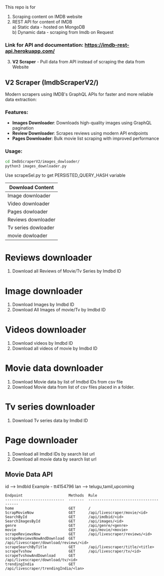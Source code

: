 This repo is for 
1) Scraping  content on IMDB website
2) REST API for content of IMDB <br>
   a) Static data  - hosted on MongoDB <br>
   b) Dynamic data - scraping from Imdb on Request
###  Link for API and documentation: https://imdb-rest-api.herokuapp.com/


3) **V2 Scraper** - Pull data from API instead of scraping the data from Website
  
## V2 Scraper (ImdbScraperV2/)
Modern scrapers using IMDB's GraphQL APIs for faster and more reliable data extraction:

### Features:
- **Images Downloader**: Downloads high-quality images using GraphQL pagination
- **Review Downloader**: Scrapes reviews using modern API endpoints
- **Pages Downloader**: Bulk movie list scraping with improved performance

### Usage:
```bash
cd ImdbScraperV2/images_dowloader/
python3 images_downloader.py
```
Use scrapeSel.py to get PERSISTED_QUERY_HASH variable

  
   Download Content     |   
   --------------       | 
   Image downloader     |  
   Video downloader     |
   Pages dowloader      |
   Reviews downloader   |
   Tv series dowloader  |
   movie dowloader      |
   
  # Reviews downloader
  1) Download all Reviews of Movie/Tv Series by Imdbd ID 
   
  # Image downloader
  1) Download Images by Imdbd ID 
  2) Download All Images of movie/Tv  by Imdbd ID 
  
  # Videos downloader
  1) Download videos by Imdbd ID 
  2) Download all videos of movie  by Imdbd ID 
  
  # Movie data downloader
  1) Download Movie data by list of Imdbd IDs from csv file 
  2) Download Movie data from list of csv files placed in a folder.

  # Tv series downloader
  1) Download Tv series data by Imdbd ID 

  # Page downloader
  1) Download all Imdbd IDs  by search list url 
  2) Download all movie data by search list url



## Movie Data API
id -->  ImdbId Example -  tt4154796
lan --> telugu,tamil,upcoming
```
Endpoint                     Methods  Rule
---------------------------  -------  --------------------------------------
home                         GET      /
ScrapMovieNow                GET      /api/livescraper/movie/<id>
SearchById                   GET      /api/imdbid/<id>
SearchImagesById             GET      /api/images/<id>
genre                        GET      /api/genre/<genre>
movie                        GET      /api/movie/<movie>
scrapeReviewsNow             GET      /api/livescraper/reviews/<id>
scrapeReviewsNowAndDownload  GET      /api/livescraper/download/reviews/<id>
scrapeSearchByTitle          GET      /api/livescraper/title/<title>
scrapeTvshow                 GET      /api/livescraper/tv/<id>
scrapeTvshowAndDownload      GET      /api/livescraper/download/tv/<id>
trendingIndia                GET      /api/livescraper/trendingIndia/<lan>
```





   